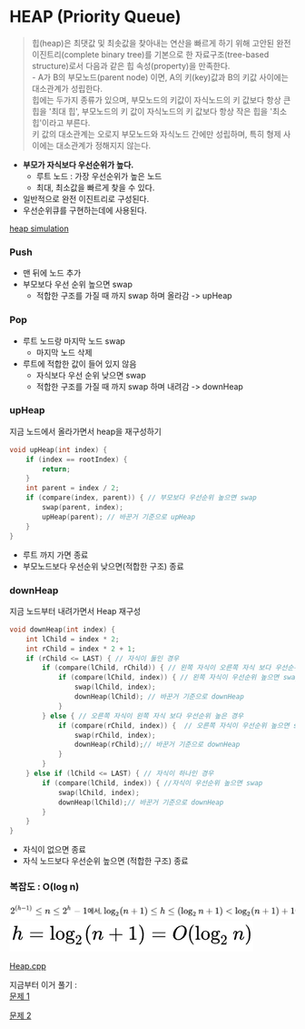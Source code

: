 # HEAP (Priority Queue)
> 힙(heap)은 최댓값 및 최솟값을 찾아내는 연산을 빠르게 하기 위해 고안된 완전이진트리(complete binary tree)를 기본으로 한 자료구조(tree-based structure)로서 다음과 같은 힙 속성(property)을 만족한다.
> <br> - A가 B의 부모노드(parent node) 이면, A의 키(key)값과 B의 키값 사이에는 대소관계가 성립한다.
> <br> 힙에는 두가지 종류가 있으며, 부모노드의 키값이 자식노드의 키 값보다 항상 큰 힙을 '최대 힙', 부모노드의 키 값이 자식노드의 키 값보다 항상 작은 힙을 '최소 힙'이라고 부른다.
> <br> 키 값의 대소관계는 오로지 부모노드와 자식노드 간에만 성립하며, 특히 형제 사이에는 대소관계가 정해지지 않는다.

- **부모가 자식보다 우선순위가 높다.**
  - 루트 노드 : 가장 우선순위가 높은 노드
  - 최대, 최소값을 빠르게 찾을 수 있다.
- 일반적으로 완전 이진트리로 구성된다. 
- 우선순위큐를 구현하는데에 사용된다. 

<a href = http://btv.melezinek.cz/binary-heap.html >heap simulation</a>
### Push
- 맨 뒤에 노드 추가
- 부모보다 우선 순위 높으면 swap
  - 적합한 구조를 가질 때 까지 swap 하며 올라감 -> upHeap

### Pop
- 루트 노드랑 마지막 노드 swap
  - 마지막 노드 삭제
- 루트에 적합한 값이 들어 있지 않음 
  - 자식보다 우선 순위 낮으면 swap
  - 적합한 구조를 가질 때 까지 swap 하며 내려감 -> downHeap

### upHeap
지금 노드에서 올라가면서 heap을 재구성하기
```c++
void upHeap(int index) {
    if (index == rootIndex) {
        return;
    }
    int parent = index / 2;
    if (compare(index, parent)) { // 부모보다 우선순위 높으면 swap
        swap(parent, index);
        upHeap(parent); // 바꾼거 기준으로 upHeap
    }
}
```
- 루트 까지 가면 종료
- 부모노드보다 우선순위 낮으면(적합한 구조) 종료

### downHeap
지금 노드부터 내려가면서 Heap 재구성
```c++
void downHeap(int index) {
    int lChild = index * 2;
    int rChild = index * 2 + 1;
    if (rChild <= LAST) { // 자식이 둘인 경우
        if (compare(lChild, rChild)) { // 왼쪽 자식이 오른쪽 자식 보다 우선순위 높은 경우
            if (compare(lChild, index)) { // 왼쪽 자식이 우선순위 높으면 swap
                swap(lChild, index);
                downHeap(lChild); // 바꾼거 기준으로 downHeap
            }
        } else { // 오른쪽 자식이 왼쪽 자식 보다 우선순위 높은 경우
            if (compare(rChild, index)) {  // 오른쪽 자식이 우선순위 높으면 swap
                swap(rChild, index);
                downHeap(rChild);// 바꾼거 기준으로 downHeap
            }
        }
    } else if (lChild <= LAST) { // 자식이 하나인 경우
        if (compare(lChild, index)) { //자식이 우선순위 높으면 swap
            swap(lChild, index);
            downHeap(lChild);// 바꾼거 기준으로 downHeap
        }
    }
}
```
- 자식이 없으면 종료
- 자식 노드보다 우선순위 높으면 (적합한 구조) 종료

### 복잡도 : O(log n)
![img.png](img.png)
![img_1.png](img_1.png)


<a href = https://github.com/Landvibe-DataStructure-2024/StudyNotes/blob/57a127d30a2ad19bab7d845420945cb0292c11ba/w10/heap.cpp>Heap.cpp</a>

지금부터 이거 풀기 : <br>
<a href="https://github.com/Landvibe-DataStructure-2024/references/blob/f20ad3bfaee468be72e3056182c525dc61bec52a/%EC%83%98%ED%94%8C%202023-1/week10/prob-W10_P1.pdf"> 문제 1</a>

<a href="https://github.com/Landvibe-DataStructure-2024/references/blob/f20ad3bfaee468be72e3056182c525dc61bec52a/%EC%83%98%ED%94%8C%202023-1/week10/prob-W10_P2.pdf"> 문제 2</a>


